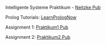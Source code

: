 Intelligente Systeme Praktikum - <a href="https://pub.informatik.haw-hamburg.de/srv/www/pub/prof/neitzke_michael/Intelligente%20Systeme/" target="_blank">Neitzke Pub</a>

Prolog Tutorials:
<a href="http://learnprolognow.org/lpnpage.php?pageid=online" target="_blank">LearnPrologNow</a>


Assignment 1:
<a href="https://pub.informatik.haw-hamburg.de/srv/www/pub/prof/neitzke_michael/Intelligente%20Systeme/Praktikum/Teil%201/" target="_blank">Praktikum1 Pub</a>

Assignment 2:
<a href="https://pub.informatik.haw-hamburg.de/srv/www/pub/prof/neitzke_michael/Intelligente%20Systeme/Praktikum/Teil%202/" target="_blank">Praktikum2 Pub</a>
